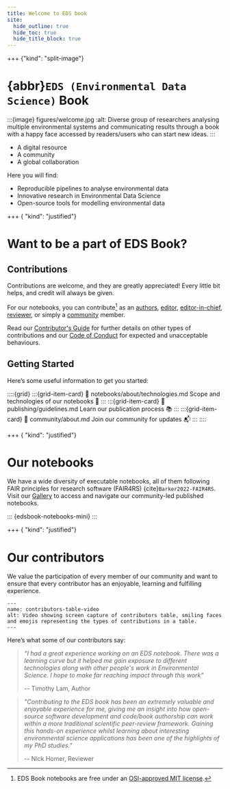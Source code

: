 ```yaml
---
title: Welcome to EDS book
site:
  hide_outline: true
  hide_toc: true
  hide_title_block: true
---
```


+++ {"kind": "split-image"}

# {abbr}`EDS (Environmental Data Science)` Book

:::{image} figures/welcome.jpg
:alt: Diverse group of researchers analysing multiple environmental systems and communicating results through a book with a happy face accessed by readers/users who can start new ideas.
:::

* A digital resource
* A community
* A global collaboration

Here you will find:

* Reproducible pipelines to analyse environmental data
* Innovative research in Environmental Data Science 
* Open-source tools for modelling environmental data

+++ { "kind": "justified"}

# Want to be a part of EDS Book?

## Contributions
Contributions are welcome, and they are greatly appreciated! 
Every little bit helps, and credit will always be given. 

For our notebooks, you can contribute[^license] as an [authors](#pb-guidelines-authors), [editor](#pb-guidelines-editors), [editor-in-chief](#pb-guidelines-eic), [reviewer](#pb-guidelines-reviewers), or simply a [community](#pb-guidelines-community) member.

Read our [Contributor's Guide](https://github.com/eds-book/eds-book.github.io/blob/main/CONTRIBUTING.md) for further details on other types of contributions and our [Code of Conduct](https://github.com/eds-book/eds-book.github.io/blob/main/CODE_OF_CONDUCT.md) for expected and unacceptable behaviours.

## Getting Started
Here’s some useful information to get you started:

::::{grid}
:::{grid-item-card}
:link: notebooks/about/technologies.md
Scope and technologies of our notebooks 🧰
:::
:::{grid-item-card}
:link: publishing/guidelines.md
Learn our publication process 📚
:::
:::{grid-item-card}
:link: community/about.md
Join our community for updates 📬
:::
::::

+++ { "kind": "justified"}

# Our notebooks

We have a wide diversity of executable notebooks, all of them following FAIR principles for research software (FAIR4RS) {cite}`Barker2022-FAIR4RS`. 
Visit our [Gallery](#nb-gallery) to access and navigate our community-led published notebooks.

::: {edsbook-notebooks-mini}
:::

+++ { "kind": "justified"}

# Our contributors

We value the participation of every member of our community and want to ensure that every contributor has an enjoyable, learning and fulfilling experience. 

```{figure} figures/contributors.gif
---
name: contributors-table-video
alt: Video showing screen capture of contributors table, smiling faces and emojis representing the types of contributions in a table.
---
```

Here’s what some of our contributors say:

> _“I had a great experience working on an EDS notebook. 
There was a learning curve but it helped me gain exposure to different technologies along with other people's work in Environmental Science. 
I hope to make far reaching impact through this work”_ 
> 
> -- Timothy Lam, Author

> _"Contributing to the EDS book has been an extremely valuable and enjoyable experience for me, giving me an insight into how open-source software development and code/book authorship can work within a more traditional scientific peer-review framework. 
Gaining this hands-on experience whilst learning about interesting environmental science applications has been one of the highlights of my PhD studies."_ 
> 
> -- Nick Homer, Reviewer

[^license]: EDS Book notebooks are free under an [OSI-approved MIT license](https://github.com/alan-turing-institute/environmental-ds-book/blob/main/LICENSE-CODE).